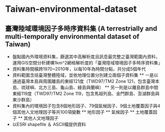 # Taiwan-environmental-dataset

## 臺灣陸域環境因子多時序資料集 (A terrestrially and multi-temporally environmental dataset of Taiwan)
* 盤點國內外環境資料集，篩選其中高解析度且訊息最完整之臺灣範圍內資料，運用GIS空間分析建構1km^2網格解析度的「臺灣陸域環境因子多時序資料集」
* 資料集時間橫跨1970~2010年，以每10年為時間分點，共分成5個年代
* 資料範圍含括臺灣整體陸域，並依地理位置分別建立兩個子資料集
** 一是以通過臺灣本島與周圍離島的東經121度（TWD97/TM2 Zone 121，包含臺灣本島、琉球嶼、北方三島、龜山島、綠島與蘭嶼）
** 另一則是以離島群島中間東經119度（TWD97/TM2 Zone 119，包含馬祖列島、金門群島、澎湖群島與東沙群島）
* 資料集內的環境因子包含8個地形因子、79個氣候因子、9個土地覆蓋因子與4個其他人文地理因子等共100項變數
** 地形因子
** 氣候因子
** 土地覆蓋因子
** 其他人文地理因子
* 以ESRI shapefile ＆ ASCII檔提供資料
